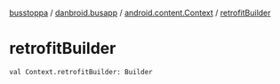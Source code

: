 [busstoppa](../../index.md) / [danbroid.busapp](../index.md) / [android.content.Context](index.md) / [retrofitBuilder](./retrofit-builder.md)

# retrofitBuilder

`val Context.retrofitBuilder: Builder`